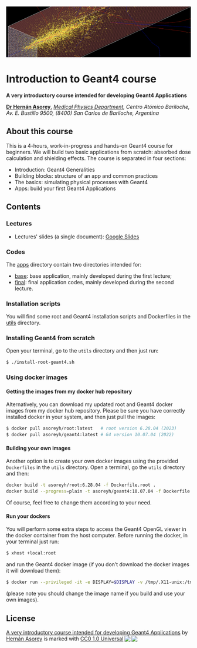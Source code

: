 ![Banner](materials/g4-banner.png)

# Introduction to Geant4 course

**A very introductory course intended for developing Geant4 Applications**

<!-- - [La Conga Physics program](https://laconga.redclara.net/en/home/) -->

**[Dr Hernán Asorey](https://github.com/asoreyh/)**, *[Medical Physics Department](http://fisica.cab.cnea.gov.ar/fisicamedica), Centro Atómico Bariloche, Av. E. Bustillo 9500, (8400) San Carlos de Bariloche, Argentina*

## About this course

This is a 4-hours, work-in-progress and hands-on Geant4 course for beginners. We will build two basic applications from scratch: absorbed dose calculation and shielding effects. The course is separated in four sections:
* Introduction: Geant4 Generalities
* Building blocks: structure of an app and common practices
* The basics: simulating physical processes with Geant4
* Apps: build your first Geant4 Applications

## Contents

### Lectures

* Lectures' slides (a single document): [Google Slides](https://docs.google.com/presentation/d/1VOZdtuHv4GT2vVAAmoiauFKEVVORfHYiUxqNb3nifQM/edit?usp=sharing)

### Codes

The [apps](./apps) directory contain two directories intended for:

* [base](./apps/base): base application, mainly developed during the first lecture;
* [final](./apps/final): final application codes, mainly developed during the second lecture.

### Installation scripts

You will find some root and Geant4 installation scripts and Dockerfiles in the [utils](./utils/) directory.

### Installing Geant4 from scratch

Open your terminal, go to the `utils` directory and then just run: 

```bash
$ ./install-root-geant4.sh
```

### Using docker images

#### Getting the images from my docker hub repository

Alternatively, you can download my updated root and Geant4 docker images from my docker hub repository. Please be sure you have correctly installed docker in your system, and then just pull the images:

```bash
$ docker pull asoreyh/root:latest   # root version 6.28.04 (2023)
$ docker pull asoreyh/geant4:latest # G4 version 10.07.04 (2022)
```

#### Building your own images

Another option is to create your own docker images using the provided `Dockerfiles` in the `utils` directory. Open a terminal, go the `utils` directory and then: 

```bash
docker build -t asoreyh/root:6.28.04 -f Dockerfile.root .
docker build --progress=plain -t asoreyh/geant4:10.07.04 -f Dockerfile.g4 .
```

Of course, feel free to change them according to your need.

#### Run your dockers

You will perform some extra steps to access the Geant4 OpenGL viewer in the docker container from the host computer. Before running the docker, in your terminal just run: 

```bash
$ xhost +local:root
```

and run the Geant4 docker image (if you don’t download the docker images it will download them):

```bash
$ docker run --privileged -it -e DISPLAY=$DISPLAY -v /tmp/.X11-unix:/tmp/.X11-unix asoreyh/geant4:10.07.04
```
(please note you should change the image name if you build and use your own images). 

## License

<p xmlns:cc="http://creativecommons.org/ns#" xmlns:dct="http://purl.org/dc/terms/"><a property="dct:title" rel="cc:attributionURL" href="https://github.com/asoreyh/geant4-course">A very introductory course intended for developing Geant4 Applications</a> by <a rel="cc:attributionURL dct:creator" property="cc:attributionName" href="https://github.com/asoreyh">Hernán Asorey</a> is marked with <a href="http://creativecommons.org/publicdomain/zero/1.0?ref=chooser-v1" target="_blank" rel="license noopener noreferrer" style="display:inline-block;">CC0 1.0 Universal<img style="height:22px!important;margin-left:3px;vertical-align:text-bottom;" src="https://mirrors.creativecommons.org/presskit/icons/cc.svg?ref=chooser-v1"><img style="height:22px!important;margin-left:3px;vertical-align:text-bottom;" src="https://mirrors.creativecommons.org/presskit/icons/zero.svg?ref=chooser-v1"></a></p>
